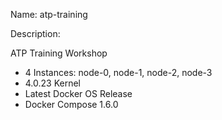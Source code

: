 Name: atp-training

Description:

ATP Training Workshop

- 4 Instances: node-0, node-1, node-2, node-3
- 4.0.23 Kernel
- Latest Docker OS Release
- Docker Compose 1.6.0
